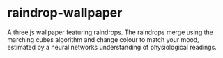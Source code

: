 # raindrop-wallpaper
A three.js wallpaper featuring raindrops. The raindrops merge using the marching cubes algorithm and change colour to match your mood, estimated by a neural networks understanding of physiological readings.
